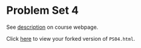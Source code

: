 # Problem Set 4

See [description](https://rudeboybert.github.io/STAT495/#problem_set_4) on course webpage.

Click [here](http://htmlpreview.github.io/abby-shah/PS04/blob/master/PS04.html) to view your forked version of `PS04.html`.
